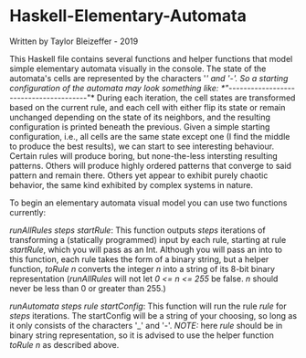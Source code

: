 # Haskell-Elementary-Automata

Written by Taylor Bleizeffer - 2019

This Haskell file contains several functions and helper functions
that model simple elementary automata visually in the console. 
The state of the automata's cells are represented by the characters
'_' and '-'. So a starting configuration of the automata may look something like:
*"---------_-----------_-----------_--------"*
During each iteration, the cell states are transformed based on the current rule, 
and each cell with either flip its state or remain unchanged depending on the state
of its neighbors, and the resulting configuration is printed beneath the previous.
Given a simple starting configuration, i.e., all cells are the same state except one
(I find the middle to produce the best results), we can start to see interesting 
behaviour. Certain rules will produce boring, but none-the-less intersting resulting
patterns. Others will produce highly ordered patterns that converge to said pattern
and remain there. Others yet appear to exhibit purely chaotic behavior, the same
kind exhibited by complex systems in nature.

To begin an elementary automata visual model you can use two functions currently:

*runAllRules steps startRule*:
This function outputs *steps* iterations of transforming a (statically programmed) input
by each rule, starting at rule *startRule*, which you will pass as an Int.
Although you will pass an into to this function, each rule takes the form of a binary string,
but a helper function, *toRule n* converts the integer *n* into a string of its 8-bit 
binary representation (*runAllRules* will not let *0 <= n <= 255* be false. *n* should
never be less than 0 or greater than 255.)

*runAutomata steps rule startConfig*:
This function will run the rule  *rule* for *steps* iterations.
The startConfig will be a string of your choosing, so 
long as it only consists of the characters '_' and '-'.
*NOTE:* here *rule* should be in binary string representation, so
it is advised to use the helper function *toRule n* as described above.